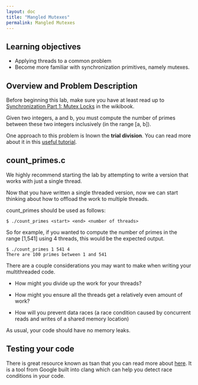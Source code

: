 ```yaml
---
layout: doc
title: "Mangled Mutexes"
permalink: Mangled Mutexes
---
```


## Learning objectives

*	Applying threads to a common problem
*	Become more familiar with synchronization primitives, namely mutexes.

## Overview and Problem Description

Before beginning this lab, make sure you have at least read up to [Synchronization Part 1: Mutex Locks](https://github.com/angrave/SystemProgramming/wiki/Synchronization%2C-Part-1%3A-Mutex-Locks) in the wikibook. 

Given two integers, a and b, you must compute the number of primes between these two integers inclusively (in the range [a, b]). 

One approach to this problem is lnown the **trial division**. You can read more about it in this [useful tutorial](https://www.khanacademy.org/computing/computer-science/cryptography/comp-number-theory/a/trial-division).

## count_primes.c

We highly recommend starting the lab by attempting to write a version that works with just a single thread.

Now that you have written a single threaded version, now we can start thinking about how to offload the work to multiple threads.

count_primes should be used as follows:
```
$ ./count_primes <start> <end> <number of threads>
```
So for example, if you wanted to compute the number of primes in the range [1,541] using 4 threads, this would be the expected output.
```
$ ./count_primes 1 541 4
There are 100 primes between 1 and 541
```

There are a couple considerations you may want to make when writing your multithreaded code.

*   How might you divide up the work for your threads?

*   How might you ensure all the threads get a relatively even amount of work?

*   How will you prevent data races (a race condition caused by concurrent reads and writes of a shared memory location)

As usual, your code should have no memory leaks.

## Testing your code
There is great resource known as tsan that you can read more about [here](http://illinois-cs.github.io/tsan). It is a tool from Google built into clang which can help you detect race conditions in your code.
